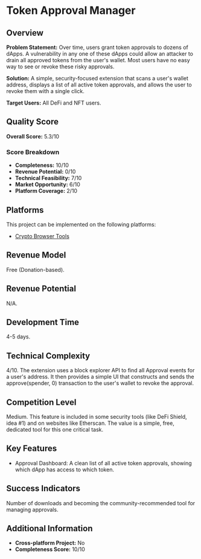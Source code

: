 # Token Approval Manager

## Overview
**Problem Statement:** Over time, users grant token approvals to dozens of dApps. A vulnerability in any one of these dApps could allow an attacker to drain all approved tokens from the user's wallet. Most users have no easy way to see or revoke these risky approvals.

**Solution:** A simple, security-focused extension that scans a user's wallet address, displays a list of all active token approvals, and allows the user to revoke them with a single click.

**Target Users:** All DeFi and NFT users.

## Quality Score
**Overall Score:** 5.3/10

### Score Breakdown
- **Completeness:** 10/10
- **Revenue Potential:** 0/10
- **Technical Feasibility:** 7/10
- **Market Opportunity:** 6/10
- **Platform Coverage:** 2/10

## Platforms
This project can be implemented on the following platforms:
- [Crypto Browser Tools](./platforms/crypto-browser-tools/)

## Revenue Model
Free (Donation-based).

## Revenue Potential
N/A.

## Development Time
4-5 days.

## Technical Complexity
4/10. The extension uses a block explorer API to find all Approval events for a user's address. It then provides a simple UI that constructs and sends the approve(spender, 0) transaction to the user's wallet to revoke the approval.

## Competition Level
Medium. This feature is included in some security tools (like DeFi Shield, idea #1) and on websites like Etherscan. The value is a simple, free, dedicated tool for this one critical task.

## Key Features
- Approval Dashboard: A clean list of all active token approvals, showing which dApp has access to which token.

## Success Indicators
Number of downloads and becoming the community-recommended tool for managing approvals.

## Additional Information
- **Cross-platform Project:** No
- **Completeness Score:** 10/10
